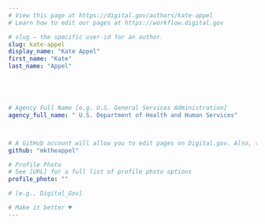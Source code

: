 ```yaml
---
# View this page at https://digital.gov/authors/kate-appel
# Learn how to edit our pages at https://workflow.digital.gov

# slug — the specific user-id for an author.
slug: kate-appel
display_name: "Kate Appel"
first_name: "Kate"
last_name: "Appel"





# Agency Full Name [e.g. U.S. General Services Administration]
agency_full_name: " U.S. Department of Health and Human Services"



# A GitHub account will allow you to edit pages on Digital.gov. Also, the image used in your GitHub account can be used to populate your digital.gov profile photo. Learn more about getting a Github account at [URL]
github: "mktheappel"

# Profile Photo
# See [URL] for a full list of profile photo options
profile_photo: ""

# [e.g., Digital_Gov]

# Make it better ♥
---
```

